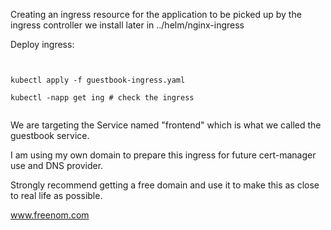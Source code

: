 Creating an ingress resource for the application to be picked up by the ingress controller we 
install later in ../helm/nginx-ingress

Deploy ingress:

<pre><code>

kubectl apply -f guestbook-ingress.yaml

kubectl -napp get ing # check the ingress

</code></pre>

We are targeting the Service named "frontend" which is what we called the guestbook service.

I am using my own domain to prepare this ingress for future cert-manager use and DNS provider.

Strongly recommend getting a free domain and use it to make this as close to real life as possible.

www.freenom.com